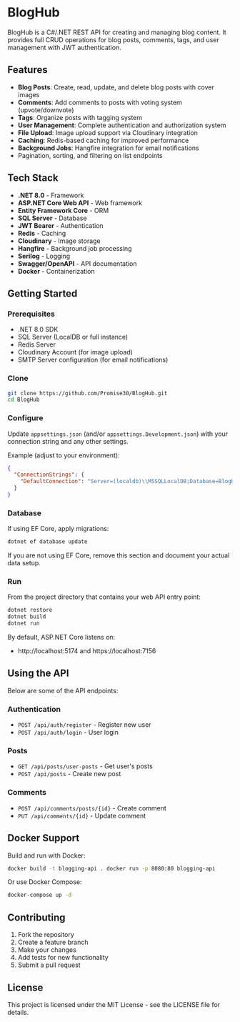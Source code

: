 # BlogHub 

BlogHub is a C#/.NET REST API for creating and managing blog content. It provides full CRUD operations for blog posts, comments, tags, and user management with JWT authentication.


## Features

- **Blog Posts**: Create, read, update, and delete blog posts with cover images
- **Comments**: Add comments to posts with voting system (upvote/downvote)
- **Tags**: Organize posts with tagging system
- **User Management**: Complete authentication and authorization system
- **File Upload**: Image upload support via Cloudinary integration
- **Caching**: Redis-based caching for improved performance
- **Background Jobs**: Hangfire integration for email notifications
- Pagination, sorting, and filtering on list endpoints

## Tech Stack

- **.NET 8.0** - Framework
- **ASP.NET Core Web API** - Web framework
- **Entity Framework Core** - ORM
- **SQL Server** - Database
- **JWT Bearer** - Authentication
- **Redis** - Caching
- **Cloudinary** - Image storage
- **Hangfire** - Background job processing
- **Serilog** - Logging
- **Swagger/OpenAPI** - API documentation
- **Docker** - Containerization

## Getting Started

### Prerequisites

- .NET 8.0 SDK
- SQL Server (LocalDB or full instance)
- Redis Server
- Cloudinary Account (for image upload)
- SMTP Server configuration (for email notifications)

### Clone

```bash
git clone https://github.com/Promise30/BlogHub.git
cd BlogHub
```

### Configure

Update `appsettings.json` (and/or `appsettings.Development.json`) with your connection string and any other settings.

Example (adjust to your environment):

```json
{
  "ConnectionStrings": {
    "DefaultConnection": "Server=(localdb)\\MSSQLLocalDB;Database=BlogHub;Trusted_Connection=True;MultipleActiveResultSets=true"
  }
}
```

### Database

If using EF Core, apply migrations:

```bash
dotnet ef database update
```
If you are not using EF Core, remove this section and document your actual data setup.

### Run

From the project directory that contains your web API entry point:

```bash
dotnet restore
dotnet build
dotnet run
```

By default, ASP.NET Core listens on:
- http://localhost:5174 and https://localhost:7156

## Using the API

Below are some of the API endpoints:
### Authentication
- `POST /api/auth/register` - Register new user
- `POST /api/auth/login` - User login

### Posts
- `GET /api/posts/user-posts` - Get user's posts
- `POST /api/posts` - Create new post

### Comments
- `POST /api/comments/posts/{id}` - Create comment
- `PUT /api/comments/{id}` - Update comment


## Docker Support

Build and run with Docker:
```bash
docker build -t blogging-api . docker run -p 8080:80 blogging-api
```
Or use Docker Compose:
```bash
docker-compose up -d
```


## Contributing

1. Fork the repository
2. Create a feature branch
3. Make your changes
4. Add tests for new functionality
5. Submit a pull request

## License

This project is licensed under the MIT License - see the LICENSE file for details.
